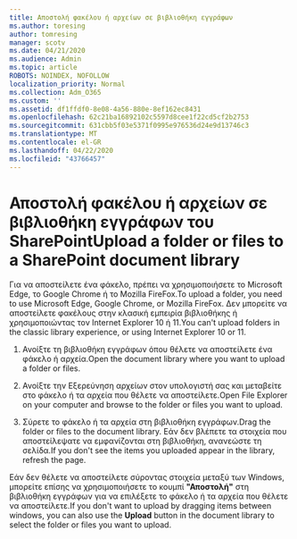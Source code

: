 ```yaml
---
title: Αποστολή φακέλου ή αρχείων σε βιβλιοθήκη εγγράφων
ms.author: toresing
author: tomresing
manager: scotv
ms.date: 04/21/2020
ms.audience: Admin
ms.topic: article
ROBOTS: NOINDEX, NOFOLLOW
localization_priority: Normal
ms.collection: Adm_O365
ms.custom: ''
ms.assetid: df1ffdf0-8e08-4a56-880e-8ef162ec8431
ms.openlocfilehash: 62c21ba16892102c5597d8cee1f22cd5cf2b2753
ms.sourcegitcommit: 631cbb5f03e5371f0995e976536d24e9d13746c3
ms.translationtype: MT
ms.contentlocale: el-GR
ms.lasthandoff: 04/22/2020
ms.locfileid: "43766457"
---
```

# <a name="upload-a-folder-or-files-to-a-sharepoint-document-library"></a><span data-ttu-id="c518e-102">Αποστολή φακέλου ή αρχείων σε βιβλιοθήκη εγγράφων του SharePoint</span><span class="sxs-lookup"><span data-stu-id="c518e-102">Upload a folder or files to a SharePoint document library</span></span>

<span data-ttu-id="c518e-103">Για να αποστείλετε ένα φάκελο, πρέπει να χρησιμοποιήσετε το Microsoft Edge, το Google Chrome ή το Mozilla FireFox.</span><span class="sxs-lookup"><span data-stu-id="c518e-103">To upload a folder, you need to use Microsoft Edge, Google Chrome, or Mozilla FireFox.</span></span> <span data-ttu-id="c518e-104">Δεν μπορείτε να αποστείλετε φακέλους στην κλασική εμπειρία βιβλιοθήκης ή χρησιμοποιώντας τον Internet Explorer 10 ή 11.</span><span class="sxs-lookup"><span data-stu-id="c518e-104">You can't upload folders in the classic library experience, or using Internet Explorer 10 or 11.</span></span>
  
1. <span data-ttu-id="c518e-105">Ανοίξτε τη βιβλιοθήκη εγγράφων όπου θέλετε να αποστείλετε ένα φάκελο ή αρχεία.</span><span class="sxs-lookup"><span data-stu-id="c518e-105">Open the document library where you want to upload a folder or files.</span></span>
    
2. <span data-ttu-id="c518e-106">Ανοίξτε την Εξερεύνηση αρχείων στον υπολογιστή σας και μεταβείτε στο φάκελο ή τα αρχεία που θέλετε να αποστείλετε.</span><span class="sxs-lookup"><span data-stu-id="c518e-106">Open File Explorer on your computer and browse to the folder or files you want to upload.</span></span>
    
3. <span data-ttu-id="c518e-107">Σύρετε το φάκελο ή τα αρχεία στη βιβλιοθήκη εγγράφων.</span><span class="sxs-lookup"><span data-stu-id="c518e-107">Drag the folder or files to the document library.</span></span> <span data-ttu-id="c518e-108">Εάν δεν βλέπετε τα στοιχεία που αποστείλεψατε να εμφανίζονται στη βιβλιοθήκη, ανανεώστε τη σελίδα.</span><span class="sxs-lookup"><span data-stu-id="c518e-108">If you don't see the items you uploaded appear in the library, refresh the page.</span></span> 
    
<span data-ttu-id="c518e-109">Εάν δεν θέλετε να αποστείλετε σύροντας στοιχεία μεταξύ των Windows, μπορείτε επίσης να χρησιμοποιήσετε το κουμπί **"Αποστολή"** στη βιβλιοθήκη εγγράφων για να επιλέξετε το φάκελο ή τα αρχεία που θέλετε να αποστείλετε.</span><span class="sxs-lookup"><span data-stu-id="c518e-109">If you don't want to upload by dragging items between windows, you can also use the **Upload** button in the document library to select the folder or files you want to upload.</span></span> 
  

